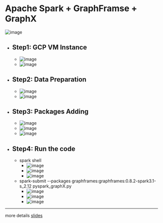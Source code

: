 # Apache Spark + GraphFramse + GraphX
![image](https://user-images.githubusercontent.com/55336314/208836551-8c598c6a-de83-47b9-88cc-47a709bd1637.png)
* ## Step1: GCP VM Instance
  * ![image](https://user-images.githubusercontent.com/55336314/208836848-701eb4f7-4c8a-479d-add6-7665b43830a9.png)
  * ![image](https://user-images.githubusercontent.com/55336314/208837001-8eb9262c-210d-4c92-98c2-afb3cc8f7ab5.png)
* ## Step2: Data Preparation
  * ![image](https://user-images.githubusercontent.com/55336314/208837052-af6c74e8-4b47-4d68-8c87-5e9ff0e1e354.png)
  * ![image](https://user-images.githubusercontent.com/55336314/208837276-d22c4cbc-fbbe-468b-a170-2ceff6603048.png)
* ## Step3: Packages Adding
  * ![image](https://user-images.githubusercontent.com/55336314/208837169-f829bac6-83fc-484a-a245-d5da9a5b2556.png)
  * ![image](https://user-images.githubusercontent.com/55336314/208837204-004648aa-6c48-480f-8b2e-84867b8ec159.png)
  * ![image](https://user-images.githubusercontent.com/55336314/208837235-46bc571d-f1e7-431c-8886-1bbf43e70800.png)  
* ## Step4: Run the code
  * spark shell
    * ![image](https://user-images.githubusercontent.com/55336314/208837336-480d2a41-0a08-4c59-bd6f-b1223121e222.png)
    * ![image](https://user-images.githubusercontent.com/55336314/208837356-cd11aaa5-776b-45d7-8eba-5724a55d0ec4.png)
    * ![image](https://user-images.githubusercontent.com/55336314/208837386-27403b56-fb6f-42c5-9c7a-771a70797085.png)
  * spark-submit --packages graphframes:graphframes:0.8.2-spark3.1-s_2.12 pyspark_graphX.py
    * ![image](https://user-images.githubusercontent.com/55336314/208837574-dc00dd7e-2606-4042-bc42-9fcbb9f0fa3a.png)
    * ![image](https://user-images.githubusercontent.com/55336314/208837604-bd0e90f7-9be9-4e35-8921-78b1cbc27821.png)
    * ![image](https://user-images.githubusercontent.com/55336314/208837627-da6cf5b4-a109-4699-bcac-01a073d6f0c1.png)
***
more details [slides](https://docs.google.com/presentation/d/1ZP8hMt0-5W-IoMk2lfou96IMOXwG4itytnrGRWI_VM0/edit?usp=sharing)
